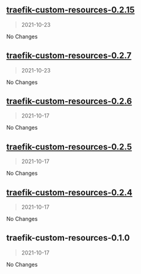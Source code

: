 
<a name="traefik-custom-resources-0.2.15"></a>
## [traefik-custom-resources-0.2.15](https://github.com/moopholo/helm-charts/compare/traefik-custom-resources-0.2.7...traefik-custom-resources-0.2.15)

> 2021-10-23

No Changes

<a name="traefik-custom-resources-0.2.7"></a>
## [traefik-custom-resources-0.2.7](https://github.com/moopholo/helm-charts/compare/traefik-custom-resources-0.2.6...traefik-custom-resources-0.2.7)

> 2021-10-23

No Changes

<a name="traefik-custom-resources-0.2.6"></a>
## [traefik-custom-resources-0.2.6](https://github.com/moopholo/helm-charts/compare/traefik-custom-resources-0.2.5...traefik-custom-resources-0.2.6)

> 2021-10-17

No Changes

<a name="traefik-custom-resources-0.2.5"></a>
## [traefik-custom-resources-0.2.5](https://github.com/moopholo/helm-charts/compare/traefik-custom-resources-0.2.4...traefik-custom-resources-0.2.5)

> 2021-10-17

No Changes

<a name="traefik-custom-resources-0.2.4"></a>
## [traefik-custom-resources-0.2.4](https://github.com/moopholo/helm-charts/compare/traefik-custom-resources-0.1.0...traefik-custom-resources-0.2.4)

> 2021-10-17

No Changes

<a name="traefik-custom-resources-0.1.0"></a>
## traefik-custom-resources-0.1.0

> 2021-10-17

No Changes
